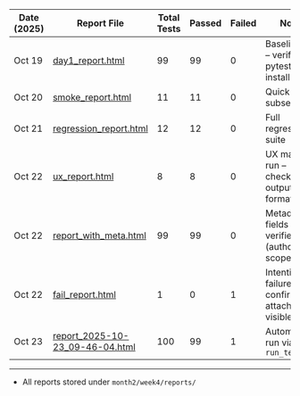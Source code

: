 
| Date (2025) | Report File | Total Tests | Passed | Failed | Notes |
|--------------|-------------|--------------|---------|---------|-------|
| Oct 19 | [day1_report.html](./reports/day1_report.html) | 99 | 99 | 0 | Baseline run – verified pytest-html install |
| Oct 20 | [smoke_report.html](./reports/smoke_report.html) | 11 | 11 | 0 | Quick smoke subset |
| Oct 21 | [regression_report.html](./reports/regression_report.html) | 12 | 12 | 0 | Full regression suite |
| Oct 22 | [ux_report.html](./reports/ux_report.html) | 8 | 8 | 0 | UX marker run – checked output formatting |
| Oct 22 | [report_with_meta.html](./reports/report_with_meta.html) | 99 | 99 | 0 | Metadata fields verified (author, OS, scope) |
| Oct 22 | [fail_report.html](./reports/fail_report.html) | 1 | 0 | 1 | Intentional failure – confirmed attachment visible |
| Oct 23 | [report_2025-10-23_09-46-04.html](./reports/report_2025-10-23_09-46-04.html) | 100 | 99 | 1 | Automated run via `run_tests.py` |

---

- All reports stored under `month2/week4/reports/`
